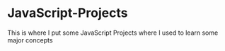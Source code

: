 # JavaScript-Projects
This is where I put some JavaScript Projects where I used to learn some major concepts
